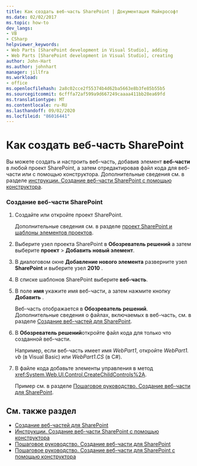 ```yaml
---
title: Как создать веб-часть SharePoint | Документация Майкрософт
ms.date: 02/02/2017
ms.topic: how-to
dev_langs:
- VB
- CSharp
helpviewer_keywords:
- Web Parts [SharePoint development in Visual Studio], adding
- Web Parts [SharePoint development in Visual Studio], creating
author: John-Hart
ms.author: johnhart
manager: jillfra
ms.workload:
- office
ms.openlocfilehash: 2a8c02cce2f55374b4d62ba5663e8b3fe85b55b5
ms.sourcegitcommit: 6cfffa72af599a9d667249caaaa411bb28ea69fd
ms.translationtype: MT
ms.contentlocale: ru-RU
ms.lasthandoff: 09/02/2020
ms.locfileid: "86016441"
---
```

# <a name="how-to-create-a-sharepoint-web-part"></a>Как создать веб-часть SharePoint
  Вы можете создать и настроить веб-часть, добавив элемент **веб-части** в любой проект SharePoint, а затем отредактировав файл кода для веб-части или с помощью конструктора. Дополнительные сведения см. в разделе [инструкции. Создание веб-части SharePoint с помощью конструктора](../sharepoint/how-to-create-a-sharepoint-web-part-by-using-a-designer.md).

### <a name="to-create-a-sharepoint-web-part"></a>Создание веб-части SharePoint

1. Создайте или откройте проект SharePoint.

     Дополнительные сведения см. в разделе [проект SharePoint и шаблоны элементов проектов](../sharepoint/sharepoint-project-and-project-item-templates.md).

2. Выберите узел проекта SharePoint в **Обозреватель решений** а затем выберите **проект**  >  **Добавить новый элемент**.

3. В диалоговом окне **Добавление нового элемента** разверните узел **SharePoint** и выберите узел **2010** .

4. В списке шаблонов SharePoint выберите **веб-часть**.

5. В поле **имя** укажите имя веб-части, а затем нажмите кнопку **Добавить** .

     Веб-часть отображается в **Обозреватель решений**. Дополнительные сведения о файлах, включаемых в веб-часть, см. в разделе [Создание веб-частей для SharePoint](../sharepoint/creating-web-parts-for-sharepoint.md).

6. В **Обозреватель решений**откройте файл кода для только что созданной веб-части.

     Например, если веб-часть имеет имя *WebPart1*, откройте *WebPart1. vb* (в Visual Basic) или *WebPart1.CS* (в C#).

7. В файле кода добавьте элементы управления в метод <xref:System.Web.UI.Control.CreateChildControls%2A>.

     Пример см. в разделе [Пошаговое руководство. Создание веб-части для SharePoint](../sharepoint/walkthrough-creating-a-web-part-for-sharepoint.md).

## <a name="see-also"></a>См. также раздел
- [Создание веб-частей для SharePoint](../sharepoint/creating-web-parts-for-sharepoint.md)
- [Инструкции. Создание веб-части SharePoint с помощью конструктора](../sharepoint/how-to-create-a-sharepoint-web-part-by-using-a-designer.md)
- [Пошаговое руководство. Создание веб-части для SharePoint](../sharepoint/walkthrough-creating-a-web-part-for-sharepoint.md)
- [Пошаговое руководство. Создание веб-части для SharePoint с помощью конструктора](../sharepoint/walkthrough-creating-a-web-part-for-sharepoint-by-using-a-designer.md)
